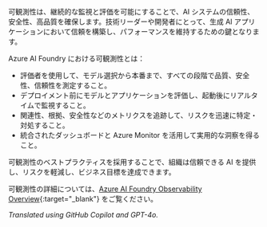 可観測性は、継続的な監視と評価を可能にすることで、AI システムの信頼性、安全性、高品質を確保します。技術リーダーや開発者にとって、生成 AI アプリケーションにおいて信頼を構築し、パフォーマンスを維持するための鍵となります。

Azure AI Foundry における可観測性とは：

- 評価者を使用して、モデル選択から本番まで、すべての段階で品質、安全性、信頼性を測定すること。
- デプロイメント前にモデルとアプリケーションを評価し、起動後にリアルタイムで監視すること。
- 関連性、根拠、安全性などのメトリクスを追跡して、リスクを迅速に特定・対処すること。
- 統合されたダッシュボードと Azure Monitor を活用して実用的な洞察を得ること。

可観測性のベストプラクティスを採用することで、組織は信頼できる AI を提供し、リスクを軽減し、ビジネス目標を達成できます。

可観測性の詳細については、[Azure AI Foundry Observability Overview](https://learn.microsoft.com/en-us/azure/ai-foundry/concepts/observability){:target="_blank"} をご覧ください。

*Translated using GitHub Copilot and GPT-4o.*
